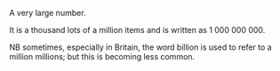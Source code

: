 A very large number.

It is a thousand lots of a million items and is written as 1 000 000
000.

NB sometimes, especially in Britain, the word billion is used to refer
to a million millions; but this is becoming less common.
